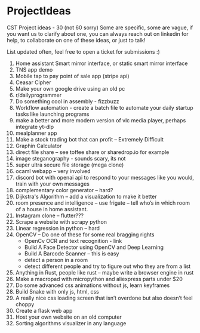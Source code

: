 # ProjectIdeas
CST Project ideas - 30 (not 60 sorry)
Some are specific, some are vague, if you want us to clarify about one, you can always reach out on linkedin for help, to collaborate on one of these ideas, or just to talk!

List updated often, feel free to open a ticket for submissions :)

1.	Home assistant Smart mirror interface, or static smart mirror interface
2.	TNS app demo
1.	Mobile tap to pay point of sale app (stripe api)
2.	Ceasar Cipher
3.	Make your own google drive using an old pc
4.	r/dailyprogrammer
5.	Do something cool in assembly - fizzbuzz
6.	Workflow automation - create a batch file to automate your daily startup tasks like launching programs
7.	make a better and more modern version of vlc media player, perhaps integrate yt-dlp
8.	mealplanner app
9.	Make a stock trading bot that can profit – Extremely Difficult
10.	Graphin Calculator
11.	direct file share – see toffee share or sharedrop.io for example
12.	image steganography - sounds scary, its not
13.	super ultra secure file storage (mega clone) 
14.	ocaml webapp – very involved
15.	discord bot with openai api to respond to your messages like you would, train with your own messages
16.	complementary color generator – hard?
17.	Dijkstra's Algorithm – add a visualization to make it better
18.	room presence and intelligence – use frigate – tell who’s in which room of a house in home assistant.
19.	Instagram clone – flutter???
20.	Scrape a website with scrapy python
21.	Linear regression in python – hard
22.	OpenCV – Do one of these for some real bragging rights
    *	OpenCv OCR and text recognition -  link 
    *	Build A Face Detector using OpenCV and Deep Learning
    *  	Build A Barcode Scanner – this is easy
    *   detect a person in a room 
    *   detect different people and try to figure out who they are from a list 
23.	Anything in Rust, people like rust – maybe write a browser engine in rust
24.	Make a macropad with micropython and aliexpress parts under $20
25.	Do some advanced css animations without js, learn keyframes
26.	Build Snake with only js, html, css
27.	A really nice css loading screen that isn’t overdone but also doesn’t feel choppy
28.	Create a flask web app
29.	Host your own website on an old computer
30.	Sorting algorithms visualizer in any language
